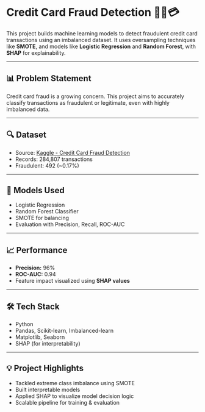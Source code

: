 # Credit Card Fraud Detection 🕵️‍♂️💳

This project builds machine learning models to detect fraudulent credit card transactions using an imbalanced dataset. It uses oversampling techniques like **SMOTE**, and models like **Logistic Regression** and **Random Forest**, with **SHAP** for explainability.

---

## 📊 Problem Statement

Credit card fraud is a growing concern. This project aims to accurately classify transactions as fraudulent or legitimate, even with highly imbalanced data.

---

## 🔍 Dataset

- Source: [Kaggle - Credit Card Fraud Detection](https://www.kaggle.com/mlg-ulb/creditcardfraud)
- Records: 284,807 transactions
- Fraudulent: 492 (~0.17%)

---

## 🧠 Models Used

- Logistic Regression
- Random Forest Classifier
- SMOTE for balancing
- Evaluation with Precision, Recall, ROC-AUC

---

## 📈 Performance

- **Precision:** 96%
- **ROC-AUC:** 0.94
- Feature impact visualized using **SHAP values**

---

## 🛠️ Tech Stack

- Python
- Pandas, Scikit-learn, Imbalanced-learn
- Matplotlib, Seaborn
- SHAP (for interpretability)

---

## 💡 Project Highlights

- Tackled extreme class imbalance using SMOTE
- Built interpretable models
- Applied SHAP to visualize model decision logic
- Scalable pipeline for training & evaluation

